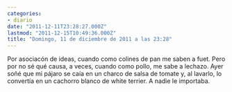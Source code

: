 ```yaml
---
categories:
- diario
date: "2011-12-11T23:28:27.000Z"
lastmod: "2011-12-15T10:49:36.000Z"
title: "Domingo, 11 de diciembre de 2011 a las 23:28"
---
```


Por asociacón de ideas, cuando como colines de pan me saben a fuet. Pero por no sé qué causa, a veces, cuando como pollo, me sabe a lechazo. Ayer soñé que mi pájaro se caí­a en un charco de salsa de tomate y, al lavarlo, lo convertí­a en un cachorro blanco de white terrier. A nadie le importaba.